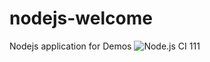 # nodejs-welcome
Nodejs application for Demos
![Node.js CI](https://github.com/debianmaster/nodejs-welcome/workflows/Node.js%20CI/badge.svg)
111
